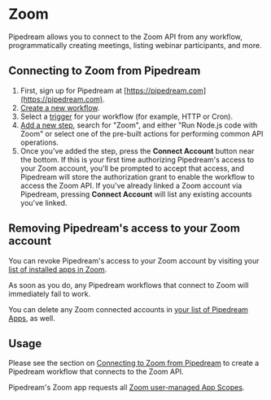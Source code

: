 # Zoom

Pipedream allows you to connect to the Zoom API from any workflow, programmatically creating meetings, listing webinar participants, and more.

## Connecting to Zoom from Pipedream

1. First, sign up for Pipedream at [https://pipedream.com](https://pipedream.com).
2. [Create a new workflow](https://pipedream.com/new).
3. Select a [trigger](/workflows/steps/triggers/) for your workflow (for example, HTTP or Cron).
4. [Add a new step](/workflows/steps/), search for "Zoom", and either "Run Node.js code with Zoom" or select one of the pre-built actions for performing common API operations.
5. Once you've added the step, press the **Connect Account** button near the bottom. If this is your first time authorizing Pipedream's access to your Zoom account, you'll be prompted to accept that access, and Pipedream will store the authorization grant to enable the workflow to access the Zoom API. If you've already linked a Zoom account via Pipedream, pressing **Connect Account** will list any existing accounts you've linked.

## Removing Pipedream's access to your Zoom account

You can revoke Pipedream's access to your Zoom account by visiting your [list of installed apps in Zoom](https://marketplace.zoom.us/user/installed).

As soon as you do, any Pipedream workflows that connect to Zoom will immediately fail to work.

You can delete any Zoom connected accounts in [your list of Pipedream Apps](https://pipedream.com/apps), as well.

## Usage

Please see the section on [Connecting to Zoom from Pipedream](#connecting-to-zoom-from-pipedream) to create a Pipedream workflow that connects to the Zoom API.

Pipedream's Zoom app requests all [Zoom user-managed App Scopes](https://marketplace.zoom.us/docs/guides/authorization/permissions#user-managed-scopes).

<Footer />
